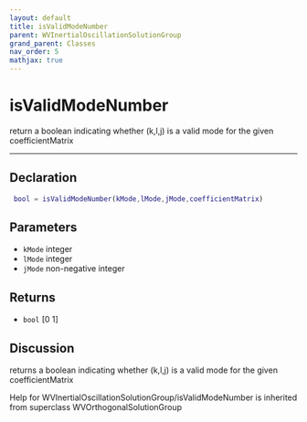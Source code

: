 ```yaml
---
layout: default
title: isValidModeNumber
parent: WVInertialOscillationSolutionGroup
grand_parent: Classes
nav_order: 5
mathjax: true
---
```


#  isValidModeNumber

return a boolean indicating whether (k,l,j) is a valid mode for the given coefficientMatrix


---

## Declaration
```matlab
 bool = isValidModeNumber(kMode,lMode,jMode,coefficientMatrix)
```
## Parameters
+ `kMode`  integer
+ `lMode`  integer
+ `jMode`  non-negative integer

## Returns
+ `bool`  [0 1]

## Discussion

  returns a boolean indicating whether (k,l,j) is a valid mode
  for the given coefficientMatrix
 
            
Help for WVInertialOscillationSolutionGroup/isValidModeNumber is inherited from superclass WVOrthogonalSolutionGroup
